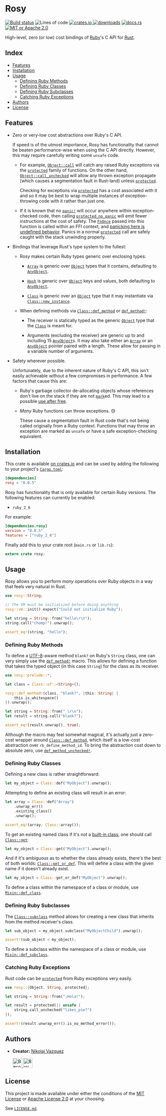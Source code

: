 # Rosy

[![Build status][travis-badge]][travis]
![Lines of code][loc-badge]
[![crates.io][crate-badge] ![downloads][dl-badge]][crate]
[![docs.rs][docs-badge]][docs]
[![MIT or Apache 2.0][license-badge]][license]

High-level, zero (or low) cost bindings of [Ruby]'s C API for [Rust].

## Index
- [Features](#features)
- [Installation](#installation)
- [Usage](#usage)
  - [Defining Ruby Methods](#defining-ruby-methods)
  - [Defining Ruby Classes](#defining-ruby-classes)
  - [Defining Ruby Subclasses](#defining-ruby-subclasses)
  - [Catching Ruby Exceptions](#catching-ruby-exceptions)
- [Authors](#authors)
- [License](#license)

## Features

- Zero or very-low cost abstractions over Ruby's C API.

  If speed is of the utmost importance, Rosy has functionality that cannot be
  beaten performance-wise when using the C API directly. However, this may
  require carefully writing some `unsafe` code.

  - For example, [`Object::call`] will catch any raised Ruby exceptions via
    the [`protected`] family of functions. On the other hand,
    [`Object::call_unchecked`] will allow any thrown exception propagate
    (which causes a segmentation fault in Rust-land) unless [`protected`].

    Checking for exceptions via [`protected`] has a cost associated
    with it and so it may be best to wrap multiple instances of
    exception-throwing code with it rather than just one.

  - If it is known that no [`panic!`] will occur anywhere within
    exception-checked code, then calling [`protected_no_panic`] will emit
    fewer instructions at the cost of safety. The [`FnOnce`] passed into this
    function is called within an FFI context, and [panicking here is undefined
    behavior][panic-ffi-ub]. Panics in a normal [`protected`] call are safely
    caught with the stack unwinding properly.

- Bindings that leverage Rust's type system to the fullest:

  - Rosy makes certain Ruby types generic over enclosing types:

    - [`Array`] is generic over [`Object`] types that it contains, defaulting to
      [`AnyObject`].

    - [`Hash`] is generic over [`Object`] keys and values, both defaulting to
      [`AnyObject`].

    - [`Class`] is generic over an [`Object`] type that it may instantiate via
      [`Class::new_instance`].

  - When defining methods via [`Class::def_method`] or [`def_method!`]:

    - The receiver is statically typed as the generic [`Object`] type that the
      [`Class`] is meant for.

    - Arguments (excluding the receiver) are generic up to and including 15
      [`AnyObject`]s. It may also take either an [`Array`] or an [`AnyObject`]
      pointer paired with a length. These allow for passing in a variable number
      of arguments.

- Safety wherever possible.

  Unfortunately, due to the inherent nature of Ruby's C API, this isn't easily
  achievable without a few compromises in performance. A few factors that cause
  this are:

  - Ruby's garbage collector de-allocating objects whose references don't live
    on the stack if they are not [`mark`]ed. This may lead to a possible [use
    after free].

  - _Many_ Ruby functions can throw exceptions. 😓

    These cause a segmentation fault in Rust code that's not being called
    originally from a Ruby context. Functions that may throw an exception are
    marked as `unsafe` or have a safe exception-checking equivalent.

## Installation

This crate is available [on crates.io][crate] and can be used by adding the
following to your project's [`Cargo.toml`]:

```toml
[dependencies]
rosy = "0.0.5"
```

Rosy has functionality that is only available for certain Ruby versions. The
following features can currently be enabled:

- `ruby_2_6`

For example:

```toml
[dependencies.rosy]
version = "0.0.5"
features = ["ruby_2_6"]
```

Finally add this to your crate root (`main.rs` or `lib.rs`):

```rust
extern crate rosy;
```

## Usage

Rosy allows you to perform _many_ operations over Ruby objects in a way that
feels very natural in Rust.

```rust
use rosy::String;

// The VM must be initialized before doing anything
rosy::vm::init().expect("Could not initialize Ruby");

let string = String::from("hello\r\n");
string.call("chomp!").unwrap();

assert_eq!(string, "hello");
```

### Defining Ruby Methods

To define a [UTF-8]-aware method `blank?` on Ruby's `String` class, one can very
simply use the [`def_method!`] macro. This allows for defining a function that
takes the typed object (in this case `String`) for the class as its receiver.

```rust
use rosy::prelude::*;

let class = Class::of::<String>();

rosy::def_method!(class, "blank?", |this: String| {
    this.is_whitespace()
}).unwrap();

let string = String::from(" \r\n");
let result = string.call("blank?");

assert_eq!(result.unwrap(), true);
```

Although the macro may feel somewhat magical, it's actually just a zero-cost
wrapper around [`Class::def_method`], which itself is a low-cost abstraction
over `rb_define_method_id`. To bring the abstraction cost down to absolute zero,
use [`def_method_unchecked!`].

### Defining Ruby Classes

Defining a new class is rather straightforward:

```rust
let my_object = Class::def("MyObject").unwrap();
```

Attempting to define an existing class will result in an error:

```rust
let array = Class::def("Array")
    .unwrap_err()
    .existing_class()
    .unwrap();

assert_eq!(array, Class::array());
```

To get an existing named class if it's not a
[built-in class](https://docs.rs/rosy/0.0.5/rosy/struct.Class.html#impl-1),
one should call [`Class::get`]:

```rust
let my_object = Class::get("MyObject").unwrap();
```

And if it's ambiguous as to whether the class already exists, there's the best
of both worlds: [`Class::get_or_def`]. This will define a class with the given
name if it doesn't already exist.

```rust
let my_object = Class::get_or_def("MyObject").unwrap();
```

To define a class within the namespace of a class or module, use
[`Mixin::def_class`].

### Defining Ruby Subclasses

The [`Class::subclass`] method allows for creating a new class that inherits
from the method receiver's class.

```rust
let sub_object = my_object.subclass("MyObjectChild").unwrap();

assert!(sub_object < my_object);
```

To define a subclass within the namespace of a class or module, use
[`Mixin::def_subclass`].

### Catching Ruby Exceptions

Rust code can be [`protected`] from Ruby exceptions very easily.

```rust
use rosy::{Object, String, protected};

let string = String::from("¡Hola!");

let result = protected(|| unsafe {
    string.call_unchecked("likes_pie?")
});

assert!(result.unwrap_err().is_no_method_error());
```

## Authors

- **Creator:** [Nikolai Vazquez](https://github.com/nvzqz)

  <a href="https://www.patreon.com/nvzqz" target="_blank" rel="noopener noreferrer">
    <img src="https://c5.patreon.com/external/logo/become_a_patron_button.png" alt="Become a Patron!" height="30">
  </a>
  <a href="https://www.paypal.me/nvzqz" target="_blank" rel="noopener noreferrer">
    <img src="https://buymecoffee.intm.org/img/button-paypal-white.png" alt="Buy me a coffee" height="30">
  </a>

## License

This project is made available under either the conditions of the
[MIT License](https://choosealicense.com/licenses/mit/) or
[Apache License 2.0](https://choosealicense.com/licenses/apache-2.0/)
at your choosing.

See [`LICENSE.md`][license].

[Ruby]:         https://www.ruby-lang.org
[Rust]:         https://www.rust-lang.org
[`Cargo.toml`]: https://doc.rust-lang.org/cargo/reference/manifest.html

[use after free]: https://cwe.mitre.org/data/definitions/416.html
[UTF-8]:          https://en.wikipedia.org/wiki/UTF-8
[panic-ffi-ub]:   https://doc.rust-lang.org/nomicon/ffi.html#ffi-and-panics

[travis]:        https://travis-ci.com/oceanpkg/rosy
[travis-badge]:  https://travis-ci.com/oceanpkg/rosy.svg?branch=master
[loc-badge]:     https://tokei.rs/b1/github/oceanpkg/rosy?category=code
[crate]:         https://crates.io/crates/rosy
[crate-badge]:   https://img.shields.io/crates/v/rosy.svg
[dl-badge]:      https://img.shields.io/crates/d/rosy.svg
[docs]:          https://docs.rs/rosy
[docs-badge]:    https://docs.rs/rosy/badge.svg
[license]:       https://github.com/oceanpkg/rosy/blob/master/LICENSE.md
[license-badge]: https://img.shields.io/badge/license-MIT%20or%20Apache%202.0-blue.svg

[`FnOnce`]: https://doc.rust-lang.org/std/ops/trait.FnOnce.html
[`panic!`]: https://doc.rust-lang.org/stable/std/macro.panic.html

[`AnyObject`]:              https://docs.rs/rosy/0.0.5/rosy/struct.AnyObject.html
[`Array`]:                  https://docs.rs/rosy/0.0.5/rosy/struct.Array.html
[`Class::def_method`]:      https://docs.rs/rosy/0.0.5/rosy/struct.Class.html#method.def_method
[`Class::get_or_def`]:      https://docs.rs/rosy/0.0.5/rosy/struct.Class.html#method.get_or_def
[`Class::get`]:             https://docs.rs/rosy/0.0.5/rosy/struct.Class.html#method.get
[`Class::new_instance`]:    https://docs.rs/rosy/0.0.5/rosy/struct.Class.html#method.new_instances
[`Class::subclass`]:        https://docs.rs/rosy/0.0.5/rosy/struct.Class.html#method.subclass
[`Class`]:                  https://docs.rs/rosy/0.0.5/rosy/struct.Class.html
[`def_method_unchecked!`]:  https://docs.rs/rosy/0.0.5/rosy/macro.def_method_unchecked.html
[`def_method!`]:            https://docs.rs/rosy/0.0.5/rosy/macro.def_method.html
[`Hash`]:                   https://docs.rs/rosy/0.0.5/rosy/struct.Hash.html
[`mark`]:                   https://docs.rs/rosy/0.0.5/rosy/gc/fn.mark.html
[`Mixin::def_class`]:       https://docs.rs/rosy/0.0.5/rosy/trait.Mixin.html#method.def_class
[`Mixin::def_subclass`]:    https://docs.rs/rosy/0.0.5/rosy/trait.Mixin.html#method.def_subclass
[`Object::call_unchecked`]: https://docs.rs/rosy/0.0.5/rosy/trait.Object.html#method.call_unchecked
[`Object::call`]:           https://docs.rs/rosy/0.0.5/rosy/trait.Object.html#method.call
[`Object`]:                 https://docs.rs/rosy/0.0.5/rosy/trait.Object.html
[`protected`]:              https://docs.rs/rosy/0.0.5/rosy/fn.protected.html
[`protected_no_panic`]:     https://docs.rs/rosy/0.0.5/rosy/fn.protected_no_panic.html
[`vm::init`]:               https://docs.rs/rosy/0.0.5/rosy/vm/fn.init.html
